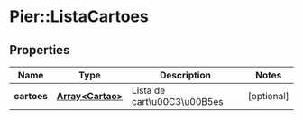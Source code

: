 # Pier::ListaCartoes

## Properties
Name | Type | Description | Notes
------------ | ------------- | ------------- | -------------
**cartoes** | [**Array&lt;Cartao&gt;**](Cartao.md) | Lista de cart\u00C3\u00B5es | [optional] 



